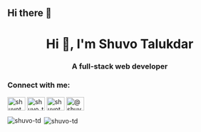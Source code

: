 ## Hi there 👋

<h1 align="center">Hi 👋, I'm Shuvo Talukdar</h1>
<h3 align="center">A full-stack web developer</h3>



<h3 align="left">Connect with me:</h3>
<p align="left">
<a href="https://dev.to/shuvotdr" target="blank"><img align="center" src="https://raw.githubusercontent.com/rahuldkjain/github-profile-readme-generator/master/src/images/icons/Social/devto.svg" alt="shuvotdr" height="30" width="40" /></a>
<a href="https://twitter.com/shuvo_talukdarr" target="blank"><img align="center" src="https://raw.githubusercontent.com/rahuldkjain/github-profile-readme-generator/master/src/images/icons/Social/twitter.svg" alt="shuvo_talukdarr" height="30" width="40" /></a>
<a href="https://linkedin.com/in/shuvotalukdar" target="blank"><img align="center" src="https://raw.githubusercontent.com/rahuldkjain/github-profile-readme-generator/master/src/images/icons/Social/linked-in-alt.svg" alt="shuvotalukdar" height="30" width="40" /></a>
<a href="https://medium.com/@shuvo_tdr" target="blank"><img align="center" src="https://raw.githubusercontent.com/rahuldkjain/github-profile-readme-generator/master/src/images/icons/Social/medium.svg" alt="@shuvo_tdr" height="30" width="40" /></a>
</p>



<p><img align="left" src="https://github-readme-stats.vercel.app/api/top-langs?username=shuvo-td&show_icons=true&locale=en&layout=compact" alt="shuvo-td" /></p>

<p>&nbsp;<img align="center" src="https://github-readme-stats.vercel.app/api?username=shuvo-td&show_icons=true&locale=en" alt="shuvo-td" /></p>
